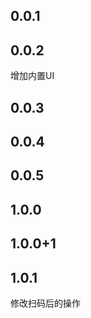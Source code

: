## 0.0.1

## 0.0.2

增加内置UI

## 0.0.3

## 0.0.4

## 0.0.5

## 1.0.0

## 1.0.0+1

## 1.0.1

修改扫码后的操作

